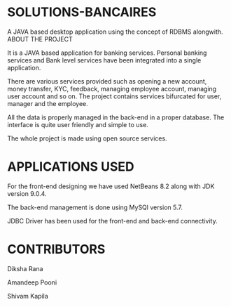 # SOLUTIONS-BANCAIRES

A JAVA based desktop application using the concept of RDBMS alongwith.
ABOUT THE PROJECT

It is a JAVA based application for banking services. Personal banking services and Bank level services have been integrated into a single application.

There are various services provided such as opening a new account, money transfer, KYC, feedback, managing employee account, managing user account and so on. The project contains services bifurcated for user, manager and the employee.

All the data is properly managed in the back-end in a proper database. The interface is quite user friendly and simple to use.

The whole project is made using open source services.

# APPLICATIONS USED

For the front-end designing we have used NetBeans 8.2 along with JDK version 9.0.4.

The back-end management is done using MySQl version 5.7.

JDBC Driver has been used for the front-end and back-end connectivity.

# CONTRIBUTORS

Diksha Rana

Amandeep Pooni

Shivam Kapila
